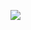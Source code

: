 <!---
nayeonnii/nayeonnii is a ✨ special ✨ repository because its `README.md` (this file) appears on your GitHub profile.
You can click the Preview link to take a look at your changes.
--->
<a href="https://www.instagram.com/_yxxne/" target="_blank"><img src="https://img.shields.io/badge/instagram-FFB6C1?style=plastic&logo=#E4405F&logoColor=000000"/></a>
